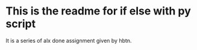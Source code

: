 # This is the readme for if else with py script

It is a series of alx done assignment given by hbtn.
